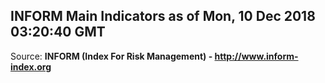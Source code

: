 ## INFORM Main Indicators as of Mon, 10 Dec 2018 03:20:40 GMT

Source: **INFORM (Index For Risk Management) - http://www.inform-index.org**